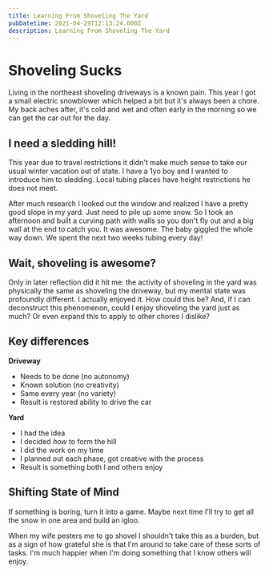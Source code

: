 ```yaml
---
title: Learning From Shoveling The Yard
pubDatetime: 2021-04-29T12:13:24.000Z
description: Learning From Shoveling The Yard
---
```


# Shoveling Sucks

Living in the northeast shoveling driveways is a known pain. This year I got a small electric snowblower which helped a bit but it's always been a chore. My back aches after, it's cold and wet and often early in the morning so we can get the car out for the day.

## I need a sledding hill!

This year due to travel restrictions it didn't make much sense to take our usual winter vacation out of state. I have a 1yo boy and I wanted to introduce him to sledding. Local tubing places have height restrictions he does not meet.

After much research I looked out the window and realized I have a pretty good slope in my yard. Just need to pile up some snow. So I took an afternoon and built a curving path with walls so you don't fly out and a big wall at the end to catch you. It was awesome. The baby giggled the whole way down. We spent the next two weeks tubing every day!

## Wait, shoveling is awesome?

Only in later reflection did it hit me: the activity of shoveling in the yard was physically the same as shoveling the driveway, but my mental state was profoundly different. I actually enjoyed it. How could this be? And, if I can deconstruct this phenomenon, could I enjoy shoveling the yard just as much? Or even expand this to apply to other chores I dislike?

## Key differences

**Driveway**

- Needs to be done (no autonomy)
- Known solution (no creativity)
- Same every year (no variety)
- Result is restored ability to drive the car

**Yard**

- I had the idea
- I decided _how_ to form the hill
- I did the work on my time
- I planned out each phase, got creative with the process
- Result is something both I and others enjoy

## Shifting State of Mind

If something is boring, turn it into a game. Maybe next time I'll try to get all the snow in one area and build an igloo.

When my wife pesters me to go shovel I shouldn't take this as a burden, but as a sign of how grateful she is that I'm around to take care of these sorts of tasks. I'm much happier when I'm doing something that I know others will enjoy.
